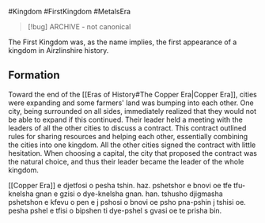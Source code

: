 #Kingdom #FirstKingdom #MetalsEra 

> [!bug] ARCHIVE - not canonical

The First Kingdom was, as the name implies, the first appearance of a kingdom in Airzlinshire history.
## Formation
Toward the end of the [[Eras of History#The Copper Era|Copper Era]], cities were expanding and some farmers' land was bumping into each other. One city, being surrounded on all sides, immediately realized that they would not be able to expand if this continued. Their leader held a meeting with the leaders of all the other cities to discuss a contract. This contract outlined rules for sharing resources and helping each other, essentially combining the cities into one kingdom. All the other cities signed the contract with little hesitation. When choosing a capital, the city that proposed the contract was the natural choice, and thus their leader became the leader of the whole kingdom.

[[Copper Era]] e djetfosi o pesha tshin. haz. pshetshor e bnovi oe tfe tfu-knelsha gnan e gzisi o dye-knelsha gnan. han. tshusho djigmasha pshetshon e kfevu o pen e j pshosi o bnovi oe psho pna-pshin j tshisi oe. pesha pshel e tfisi o bipshen ti dye-pshel s gvasi oe te prisha bin.